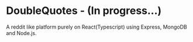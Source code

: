 # DoubleQuotes - (In progress...)
A reddit like platform purely on React(Typescript) using Express, MongoDB and Node.js. 
